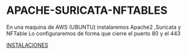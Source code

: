 # APACHE-SURICATA-NFTABLES
En una maquina de AWS (UBUNTU) instalaremos Apache2 ,Suricata y NFTable
Lo configuraremos de forma que cierre el puerto 80 y el 443 


[INSTALACIONES](instalaciones.md)
